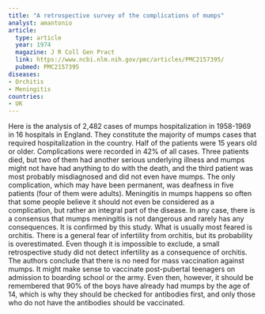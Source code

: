 ```yaml
---
title: "A retrospective survey of the complications of mumps"
analyst: amantonio
article:
  type: article
  year: 1974
  magazine: J R Coll Gen Pract
  link: https://www.ncbi.nlm.nih.gov/pmc/articles/PMC2157395/
  pubmed: PMC2157395
diseases:
- Orchitis
- Meningitis
countries:
- UK
---
```


Here is the analysis of 2,482 cases of mumps hospitalization in 1958-1969 in 16 hospitals in England. They constitute the majority of mumps cases that required hospitalization in the country. Half of the patients were 15 years old or older. Complications were recorded in 42% of all cases. Three patients died, but two of them had another serious underlying illness and mumps might not have had anything to do with the death, and the third patient was most probably misdiagnosed and did not even have mumps. The only complication, which may have been permanent, was deafness in five patients (four of them were adults).
Meningitis in mumps happens so often that some people believe it should not even be considered as a complication, but rather an integral part of the disease. In any case, there is a consensus that mumps meningitis is not dangerous and rarely has any consequences. It is confirmed by this study.
What is usually most feared is orchitis. There is a general fear of infertility from orchitis, but its probability is overestimated. Even though it is impossible to exclude, a small retrospective study did not detect infertility as a consequence of orchitis.
The authors conclude that there is no need for mass vaccination against mumps. It might make sense to vaccinate post-pubertal teenagers on admission to boarding school or the army. Even then, however, it should be remembered that 90% of the boys have already had mumps by the age of 14, which is why they should be checked for antibodies first, and only those who do not have the antibodies should be vaccinated. 
